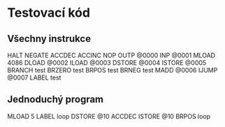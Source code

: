 # Testovací kód
## Všechny instrukce

HALT
NEGATE
ACCDEC
ACCINC
NOP
OUTP @0000
INP @0001
MLOAD 4086
DLOAD @0002
ILOAD @0003
DSTORE @0004
ISTORE @0005
BRANCH test
BRZERO test
BRPOS test
BRNEG test
MADD @0006
IJUMP @0007
LABEL test

## Jednoduchý program

MLOAD 5
LABEL loop
DSTORE @10
ACCDEC
ISTORE @10
BRPOS loop